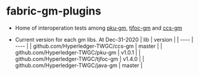 # fabric-gm-plugins

- Home of interoperation tests among [pku-gm](https://github.com/Hyperledger-TWGC/pku-gm), [tjfoc-gm](https://github.com/Hyperledger-TWGC/tjfoc-gm) and [ccs-gm](https://github.com/Hyperledger-TWGC/ccs-gm)
  

- Current version for each gm libs. At Dec-31-2020
    |  lib   | version  |
    |  ----  | ----  |
    | github.com/Hyperledger-TWGC/ccs-gm  | master |
    | github.com/Hyperledger-TWGC/pku-gm  | v1.0.1 |
    | github.com/Hyperledger-TWGC/tjfoc-gm  | v1.4.0 |
    | github.com/Hyperledger-TWGC/java-gm  | master |
  	 